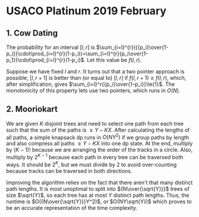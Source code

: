 # USACO Platinum 2019 February

## 1. Cow Dating
The probability for an interval $[l,r]$ is $\sum_{i=l}^{r}({{p_i}\over{1-p_i}}\cdot\prod_{i=l}^{r}(1-p_i))=\sum_{i=l}^{r}{p_i\over{1-p_1}}\cdot\prod_{i=l}^{r}(1-p_i)$. Let this value be $f(l,r)$.

Suppose we have fixed $l$ and $r$. It turns out that a two pointer approach is possible; $[l,r+1]$ is better than (or equal to) $[l,r]$ if $f(l,r+1)\ge{f(l,r)}$, which, after simplification, gives $\sum_{i=l}^r{{p_i}\over{1-p_i}}\le{1}$. The monotonicity of this property lets use two pointers, which runs in $O(N)$.

## 2. Mooriokart
We are given $K$ disjoint trees and need to select one path from each tree such that the sum of the paths is $\ge Y-KX$. After calculating the lengths of all paths, a simple knapsack dp runs in $O(NY^2)$ if we group paths by length and also compress all paths $\ge Y-KX$ into one dp state. At the end, multiply by $(K-1)!$ because we are arranging the order of the tracks in a circle. Also, multiply by $2^{K-1}$ because each path in every tree can be traversed both ways. It should be $2^K$, but we must divide by $2$ to avoid over-counting because tracks can be traversed in both directions.

Improving the algorithm relies on the fact that there aren't that many distinct path lengths. It is most unoptimal to split into ${N\over{\sqrt{Y}}}$ trees of size $\sqrt{Y}$, so each tree has at most $Y$ distinct path lengths. Thus, the runtime is $O({N\over{\sqrt{Y}}}Y^2)$, or $O(NY\sqrt{Y})$ which proves to be an accurate representation of the time complexity.